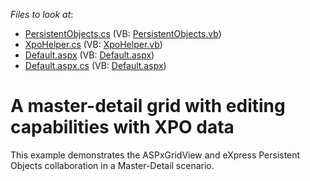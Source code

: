<!-- default file list -->
*Files to look at*:

* [PersistentObjects.cs](./CS/App_Code/PersistentObjects.cs) (VB: [PersistentObjects.vb](./VB/App_Code/PersistentObjects.vb))
* [XpoHelper.cs](./CS/App_Code/XpoHelper.cs) (VB: [XpoHelper.vb](./VB/App_Code/XpoHelper.vb))
* [Default.aspx](./CS/Default.aspx) (VB: [Default.aspx](./VB/Default.aspx))
* [Default.aspx.cs](./CS/Default.aspx.cs) (VB: [Default.aspx](./VB/Default.aspx))
<!-- default file list end -->
# A master-detail grid with editing capabilities with XPO data


<p>This example demonstrates the ASPxGridView and eXpress Persistent Objects collaboration in a Master-Detail scenario.</p>

<br/>


